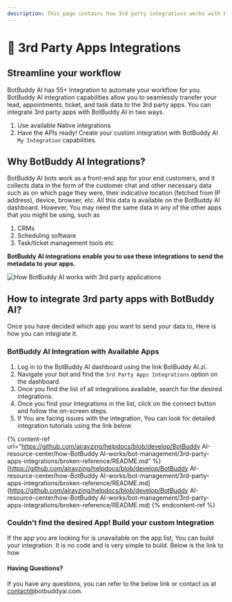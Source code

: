 ```yaml
---
description: This page contains how 3rd party integrations works with BotBuddy AI.
---
```


# 📖 3rd Party Apps Integrations

## Streamline your workflow

BotBuddy AI has 55+ Integration to automate your workflow for you. BotBuddy AI integration capabilities allow you to seamlessly transfer your lead, appointments, ticket, and task data to the 3rd party apps. You can integrate 3rd party apps with BotBuddy AI in two ways.

1. Use available Native integrations
2. Have the APIs ready! Create your custom integration with BotBuddy AI `My Integration` capabilities.

## Why BotBuddy AI Integrations?

BotBuddy AI bots work as a front-end app for your end customers, and it collects data in the form of the customer chat and other necessary data such as on which page they were, their indicative location (fetched from IP address), device, browser, etc. All this data is available on the BotBuddy AI dashboard. However, You may need the same data in any of the other apps that you might be using, such as

1. CRMs
2. Scheduling software
3. Task/ticket management tools etc

**BotBuddy AI integrations enable you to use these integrations to send the metadata to your apps.**

![How BotBuddy AI works with 3rd party applications](https://github.com/botbuddyai/GitBook-Sync/blob/aman-help-changes/.gitbook/assets/file.drawing%20\(1\).svg)

## How to integrate 3rd party apps with BotBuddy AI?

Once you have decided which app you want to send your data to, Here is how you can integrate it.

### BotBuddy AI Integration with Available Apps

1. Log in to the BotBuddy AI dashboard using the link BotBuddy AI.zi.
2. Navigate your bot and find the `3rd Party Apps Integrations` option on the dashboard.
3. Once you find the list of all integrations available, search for the desired integrations.
4. Once you find your integrations in the list, click on the connect button and follow the on-screen steps.
5. If You are facing issues with the integration, You can look for detailed integration tutorials using the link below.

{% content-ref url="https://github.com/airayzing/helpdocs/blob/develop/BotBuddy AI-resource-center/how-BotBuddy AI-works/bot-management/3rd-party-apps-integrations/broken-reference/README.md" %}
[https://github.com/airayzing/helpdocs/blob/develop/BotBuddy AI-resource-center/how-BotBuddy AI-works/bot-management/3rd-party-apps-integrations/broken-reference/README.md](https://github.com/airayzing/helpdocs/blob/develop/BotBuddy AI-resource-center/how-BotBuddy AI-works/bot-management/3rd-party-apps-integrations/broken-reference/README.md)
{% endcontent-ref %}

### Couldn't find the desired App! Build your custom Integration

If the app you are looking for is unavailable on the app list, You can build your integration. It is no code and is very simple to build. Below is the link to how

#### Having Questions?

If you have any questions, you can refer to the below link or contact us at [contact@](mailto:support@botbuddyai.com)botbuddyai.com.
